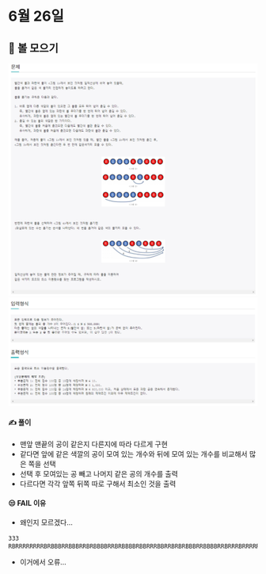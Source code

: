 # 6월 26일

## 🚩 볼 모으기

[![image-20210626212539813](README.assets/image-20210626212539813.png)](http://jungol.co.kr/bbs/board.php?bo_table=pbank&wr_id=2749&sca=2060)[![image-20210626212600179](README.assets/image-20210626212600179.png)](http://jungol.co.kr/bbs/board.php?bo_table=pbank&wr_id=2749&sca=2060)



#### ✍ 풀이

- 맨앞 맨끝의 공이 같은지 다른지에 따라 다르게 구현
- 같다면 앞에 같은 색깔의 공이 모여 있는 개수와 뒤에 모여 있는 개수를 비교해서 많은 쪽을 선택
- 선택 후 모여있는 공 빼고 나머지 같은 공의 개수를 출력
- 다르다면 각각 앞쪽 뒤쪽 따로 구해서 최소인 것을 출력



#### 😒 FAIL 이유

- 왜인지 모르겠다...

```
333
RBRRRRRRRRBRBBBRRBBBRRBRBBBBRRBRBBBBRBBRRRBBRRBRBRBBBRRBBBBRRBRRRBRRRRRBBBRBRBRBBRRBRBBBBRRBRRRBBRBRRRBRRRRRBRRBRBRBRBRRRBRBBRRBBRRRRRBRRRRRBBBRRRBRBRRBBBRRRRBRRBBRRRBBBRBBBBRBBBRRRRRRBRBBRRRRBRRBBBBBRBRBBRBRRRBRBBRRBBRRRRRBRBBRBRBRBRRRBBRBBRBBRRBBBBRRBBBBBRRBBBBBRBBRBRBBRBBBRBRRRBBRRBBRBRBBRBRRRRBRBBRRRRBBBRRBRBBBBBRRBBBRRRBBRRBBR
```

- 이거에서 오류...























